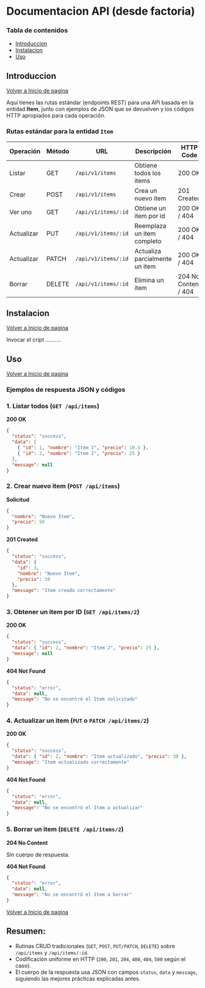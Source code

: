 # Documentacion API (desde factoria)

### Tabla de contenidos
- [Introduccion](#introduccion)
- [Instalacion](#instalacion)
- [Uso](#uso)





<a id='introduccion'></a>
## Introduccion
[Volver a Inicio de pagina](#)

Aquí tienes las rutas estándar (endpoints REST) para una API basada en la entidad **Item**, junto con ejemplos de JSON que se devuelven y los códigos HTTP apropiados para cada operación.

### Rutas estándar para la entidad `Item`

| Operación    | Método | URL                | Descripción                               | HTTP Code    |
|--------------|--------|--------------------|-------------------------------------------|--------------|
| Listar       | GET    | `/api/v1/items`       | Obtiene todos los items                   | 200 OK       |
| Crear        | POST   | `/api/v1/items`       | Crea un nuevo item                        | 201 Created  |
| Ver uno      | GET    | `/api/v1/items/:id`   | Obtiene un item por id                    | 200 OK / 404 |
| Actualizar   | PUT    | `/api/v1/items/:id`   | Reemplaza un item completo                | 200 OK / 404 |
| Actualizar   | PATCH  | `/api/v1/items/:id`   | Actualiza parcialmente un item            | 200 OK / 404 |
| Borrar       | DELETE | `/api/v1/items/:id`   | Elimina un item                           | 204 No Content / 404 |



<a id='instalacion'></a>
## Instalacion
[Volver a Inicio de pagina](#)

Invocar el cript ..........



<a id='uso'></a>
## Uso                                            
[Volver a Inicio de pagina](#)


### Ejemplos de respuesta JSON y códigos

### 1. Listar todos (`GET /api/items`)

**200 OK**
```json
{
  "status": "success",
  "data": [
    { "id": 1, "nombre": "Item 1", "precio": 10.5 },
    { "id": 2, "nombre": "Item 2", "precio": 25 }
  ],
  "message": null
}
```

### 2. Crear nuevo item (`POST /api/items`)

**Solicitud**
```json
{
  "nombre": "Nuevo Item",
  "precio": 50
}
```

**201 Created**
```json
{
  "status": "success",
  "data": {
    "id": 3,
    "nombre": "Nuevo Item",
    "precio": 50
  },
  "message": "Item creado correctamente"
}
```

### 3. Obtener un item por ID (`GET /api/items/2`)

**200 OK**
```json
{
  "status": "success",
  "data": { "id": 2, "nombre": "Item 2", "precio": 25 },
  "message": null
}
```
**404 Not Found**
```json
{
  "status": "error",
  "data": null,
  "message": "No se encontró el Item solicitado"
}
```

### 4. Actualizar un item (`PUT` o `PATCH /api/items/2`)

**200 OK**
```json
{
  "status": "success",
  "data": { "id": 2, "nombre": "Item actualizado", "precio": 30 },
  "message": "Item actualizado correctamente"
}
```
**404 Not Found**
```json
{
  "status": "error",
  "data": null,
  "message": "No se encontró el Item a actualizar"
}
```

### 5. Borrar un item (`DELETE /api/items/2`)

**204 No Content**

Sin cuerpo de respuesta.

**404 Not Found**
```json
{
  "status": "error",
  "data": null,
  "message": "No se encontró el Item a borrar"
}
```

[Volver a Inicio de pagina](#)

## Resumen:
- Rutinas CRUD tradicionales (`GET`, `POST`, `PUT/PATCH`, `DELETE`) sobre `/api/items` y `/api/items/:id`.
- Codificación uniforme en HTTP (`200`, `201`, `204`, `400`, `404`, `500` según el caso).
- El cuerpo de la respuesta usa JSON con campos `status`, `data` y `message`, siguiendo las mejores prácticas explicadas antes.